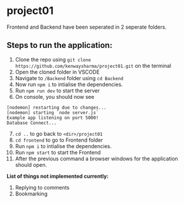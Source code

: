 # project01

Frontend and Backend have been seperated in 2 seperate folders. 

## Steps to run the application:

1. Clone the repo using `git clone https://github.com/kenwaysharma/project01.git` on the terminal
2. Open the cloned folder in VSCODE
3. Navigate to `/Backend` folder using `cd Backend`
4. Now run `npm i` to intialise the dependencies.
5. Run `npm run dev` to start the server
6. On console, you should now see
```
[nodemon] restarting due to changes...
[nodemon] starting `node server.js`
Example app listening on port 5000!
Database Connect...
```
7. `cd ..` to go back to `<dir>/project01`
8. `cd frontend` to go to Frontend folder
9. Run `npm i` to intialise the dependencies.
10. Run `npm start` to start the Frontend
11. After the previous command a browser windows for the application should open.



**List of things not implemented currently:**
1. Replying to comments
2. Bookmarking
